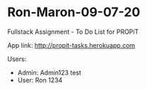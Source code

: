 # Ron-Maron-09-07-20
Fullstack Assignment - To Do List for PROPiT

App link:
http://propit-tasks.herokuapp.com

Users:
- Admin: Admin123 test
- User: Ron 1234
